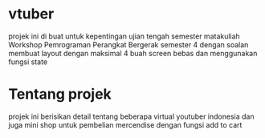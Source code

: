 # vtuber
projek ini di buat untuk kepentingan ujian tengah semester matakuliah Workshop Pemrograman Perangkat Bergerak semester 4 dengan soalan membuat layout dengan maksimal 4 buah screen bebas dan menggunakan fungsi state

# Tentang projek
projek ini berisikan detail tentang beberapa virtual youtuber indonesia dan juga mini shop untuk pembelian mercendise dengan fungsi add to cart 
